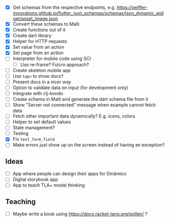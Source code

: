 - [x] Get schemas from the respective endpoints,
      e.g. https://peiffer-innovations.github.io/flutter_json_schemas/schemas/json_dynamic_widget/asset_image.json
- [x] Convert these schemas to Malli
- [x] Create functions out of it
- [x] Create dart library
- [x] Helper for HTTP requests
- [x] Set value from an action
- [x] Set page from an action
- [ ] Interpreter for mobile code using SCI
  - [ ] Use re-frame? Fulcro approach?
- [ ] Create skeleton mobile app
- [ ] Use `tap>` to show docs?
- [ ] Present docs in a nicer way
- [ ] Option to validate data on input (for development only)
- [ ] Integrate with clj-kondo
- [ ] Create schema in Malli and generate the dart schema file from it
- [ ] Show "Server not connected" message when example cannot fetch
      data
- [ ] Fetch other important data dynamically? E.g. icons, colors
- [ ] Helper to set default values
- [ ] State management?
- [ ] Testing
- [x] Fix `text_form_field`
- [ ] Make errors just show up on the screen instead of having an
      exception?

## Ideas
- [ ] App where people can design their apps for Dinâmico
- [ ] Digital storybook app
- [ ] App to teach TLA+ model thinking

## Teaching
- [ ] Maybe write a book using https://docs.racket-lang.org/pollen/ ?
